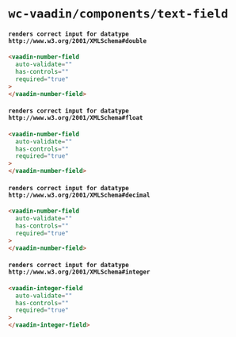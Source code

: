 # `wc-vaadin/components/text-field`

#### `renders correct input for datatype http://www.w3.org/2001/XMLSchema#double`

```html
<vaadin-number-field
  auto-validate=""
  has-controls=""
  required="true"
>
</vaadin-number-field>

```

#### `renders correct input for datatype http://www.w3.org/2001/XMLSchema#float`

```html
<vaadin-number-field
  auto-validate=""
  has-controls=""
  required="true"
>
</vaadin-number-field>

```

#### `renders correct input for datatype http://www.w3.org/2001/XMLSchema#decimal`

```html
<vaadin-number-field
  auto-validate=""
  has-controls=""
  required="true"
>
</vaadin-number-field>

```

#### `renders correct input for datatype http://www.w3.org/2001/XMLSchema#integer`

```html
<vaadin-integer-field
  auto-validate=""
  has-controls=""
  required="true"
>
</vaadin-integer-field>

```

